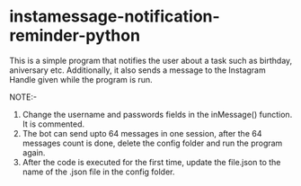 # instamessage-notification-reminder-python

This is a simple program that notifies the user about a task such as birthday, aniversary etc.
Additionally, it also sends a message to the Instagram Handle given while the program is run.

NOTE:-

1. Change the username and passwords fields in the inMessage() function. It is commented.
2. The bot can send upto 64 messages in one session, after the 64 messages count is done, delete the config folder and run the program again.
3. After the code is executed for the first time, update the file.json to the name of the .json file in the config folder.
